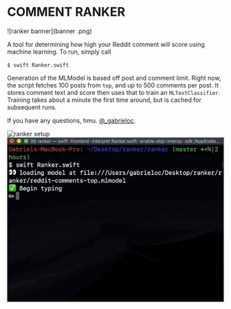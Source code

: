 # COMMENT RANKER

![ranker banner](banner
.png)

A tool for determining how high your Reddit comment will score using machine learning. To run, simply call

```
$ swift Ranker.swift
```

Generation of the MLModel is based off post and comment limit. Right now, the script fetches 100 posts from `top`, and up to 500 comments per post. It stores comment text and score then uses that to train an `MLTextClassifier`. Training takes about a minute the first time around, but is cached for subsequent runs.

If you have any questions, hmu. [@_gabrieloc](https://twitter.com/_GABRIELOC).


![ranker setup](setup.gif)
![ranker typing](typing.gif)
